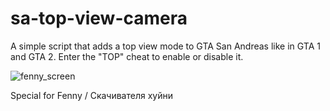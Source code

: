# sa-top-view-camera
A simple script that adds a top view mode to GTA San Andreas like in GTA 1 and GTA 2. Enter the "TOP" cheat to enable or disable it.

![fenny_screen]([https://imgbly.com/ib/MTihZDrwBL.png])

Special for Fenny / Скачивателя хуйни
